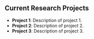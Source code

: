 ## Current Research Projects

- **Project 1**: Description of project 1.
- **Project 2**: Description of project 2.
- **Project 3**: Description of project 3.
